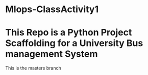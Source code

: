 # Mlops-ClassActivity1
# This Repo is a Python Project Scaffolding for a University Bus management System
This is the masters branch